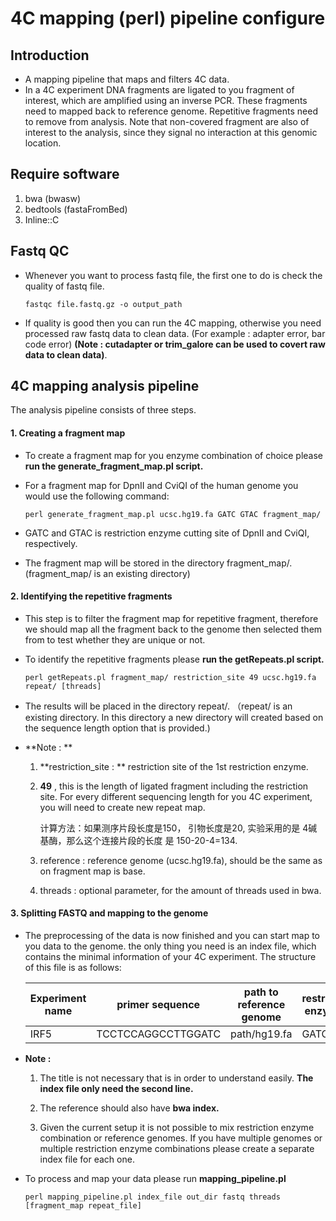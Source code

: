 # 4C mapping (perl) pipeline configure



## Introduction

+ A mapping pipeline that maps and filters 4C data.
+ In a 4C experiment DNA fragments are ligated to you fragment of interest, which are amplified using an inverse PCR. These fragments need to mapped back to reference genome. Repetitive fragments need to remove from analysis. Note that non-covered fragment are also of interest to the analysis, since they signal no interaction at this genomic location.



## Require software

1. bwa (bwasw)
2. bedtools (fastaFromBed)
3. Inline::C



## Fastq QC

+ Whenever you want to process fastq file, the first one to do is check the quality of fastq file.

  ```shell
  fastqc file.fastq.gz -o output_path
  ```

+ If quality is good then you can run the 4C mapping, otherwise you need processed raw fastq data to clean data. (For example : adapter error, bar code error) **(Note : cutadapter or trim_galore can be used to covert raw data to clean data)**.



## 4C mapping analysis pipeline

The analysis pipeline consists of three steps.

#### **1. Creating a fragment map**

+ To create a fragment map for you enzyme combination of choice please **run the generate_fragment_map.pl script.** 

+ For a fragment map for DpnII and CviQI of the human genome you would use the following command:

  ```shell
  perl generate_fragment_map.pl ucsc.hg19.fa GATC GTAC fragment_map/
  ```

+ GATC and GTAC is restriction enzyme cutting site of DpnII and CviQI, respectively.
+ The fragment map will be stored in the directory fragment_map/. (fragment_map/ is an existing directory)



#### **2. Identifying the repetitive  fragments**

+ This step is to filter the fragment map for repetitive fragment, therefore we should map all the fragment back to the genome then selected them from to test whether they are unique or not.

+ To identify the repetitive fragments please **run the getRepeats.pl script.**

  ```shell
  perl getRepeats.pl fragment_map/ restriction_site 49 ucsc.hg19.fa repeat/ [threads]
  ```

+ The results will be placed in the directory repeat/. （repeat/ is an existing directory. In this directory a new directory will created based on the sequence length option that is provided.)

+ **Note : ** 

  1. **restriction_site : ** restriction site of the 1st restriction enzyme.

  2. **49**  , this is the length of ligated fragment including the restriction site. For every different sequencing length for you 4C experiment, you will need to create new repeat map.

     计算方法：如果测序片段长度是150， 引物长度是20, 实验采用的是 4碱基酶，那么这个连接片段的长度 是 150-20-4=134.

  3. reference : reference genome (ucsc.hg19.fa), should be the same as on fragment map is base.

  4. threads : optional parameter, for the amount of threads used in bwa.



#### 3. Splitting FASTQ and mapping to the genome

+ The preprocessing of the data is now finished and you can start map to you data to the genome. the only thing you need is an index file, which contains the minimal information of your 4C experiment. The structure of this file is as follows:

  | Experiment name | primer sequence    | path to reference genome | restriction enzyme1 | restriction enzyme2 | viewpoint chromosome |
  | --------------- | ------------------ | ------------------------ | ------------------- | ------------------- | -------------------- |
  | IRF5            | TCCTCCAGGCCTTGGATC | path/hg19.fa             | GATC                | GTAC                | chr7                 |

+ **Note :**

  1. The title is not necessary that is in order to understand easily. **The index file only need the second line.**

  2. The reference should also have **bwa index.**
  3. Given the current setup it is not possible to mix restriction enzyme combination or reference genomes. If you have multiple genomes or multiple restriction enzyme combinations please create a separate index file for each one.

+ To process and map your data please run **mapping_pipeline.pl**

  ```shell
  perl mapping_pipeline.pl index_file out_dir fastq threads [fragment_map repeat_file]
  ```

  

​     















 

